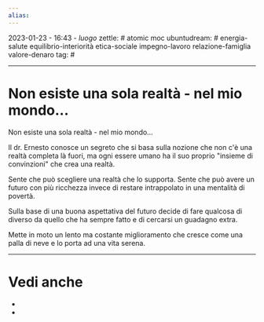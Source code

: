 ```yaml
---
alias: 
---
```

2023-01-23 - 16:43 - *luogo*
zettle: # atomic moc
ubuntudream: # energia-salute equilibrio-interiorità etica-sociale impegno-lavoro relazione-famiglia valore-denaro 
tag: #

---
# Non esiste una sola realtà - nel mio mondo...

Non esiste una sola realtà - nel mio mondo…

Il dr. Ernesto conosce un segreto che si basa sulla nozione che non c'è una realtà completa là fuori, ma ogni essere umano ha il suo proprio "insieme di convinzioni" che crea una realtà.

Sente che può scegliere una realtà che lo supporta. Sente che può avere un futuro con più ricchezza invece di restare intrappolato in una mentalità di povertà.

Sulla base di una buona aspettativa del futuro decide di fare qualcosa di diverso da quello che ha sempre fatto e di cercarsi un guadagno extra.

Mette in moto un lento ma costante miglioramento che cresce come una palla di neve e lo porta ad una vita serena.



---
# Vedi anche
- 
- 